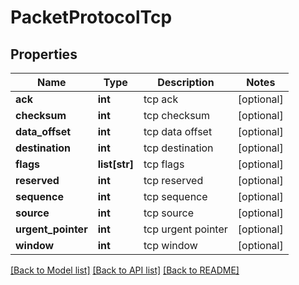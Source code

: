 # PacketProtocolTcp

## Properties
Name | Type | Description | Notes
------------ | ------------- | ------------- | -------------
**ack** | **int** | tcp ack | [optional] 
**checksum** | **int** | tcp checksum | [optional] 
**data_offset** | **int** | tcp data offset | [optional] 
**destination** | **int** | tcp destination | [optional] 
**flags** | **list[str]** | tcp flags | [optional] 
**reserved** | **int** | tcp reserved | [optional] 
**sequence** | **int** | tcp sequence | [optional] 
**source** | **int** | tcp source | [optional] 
**urgent_pointer** | **int** | tcp urgent pointer | [optional] 
**window** | **int** | tcp window | [optional] 

[[Back to Model list]](../README.md#documentation-for-models) [[Back to API list]](../README.md#documentation-for-api-endpoints) [[Back to README]](../README.md)


